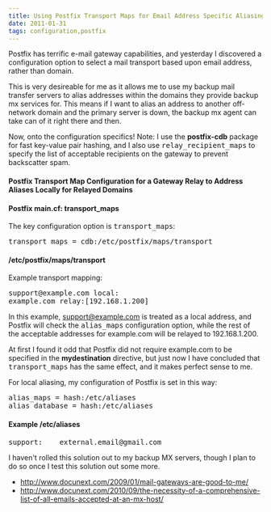 ```yaml
---
title: Using Postfix Transport Maps for Email Address Specific Aliasing
date: 2011-01-31
tags: configuration,postfix
---
```

Postfix has terrific e-mail gateway capabilities, and yesterday I discovered a configuration option to select a mail transport based upon email address, rather than domain.

This is very desireable for me as it allows me to use my backup mail transfer servers to alias addresses within the domains they provide backup mx services for. This means if I want to alias an address to another off-network domain and the primary server is down, the backup mx agent can take can of it right there and then.

Now, onto the configuration specifics! Note: I use the **postfix-cdb** package for fast key-value pair hashing, and I also use <tt>relay\_recipient\_maps</tt> to specify the list of acceptable recipients on the gateway to prevent backscatter spam.

#### Postfix Transport Map Configuration for a Gateway Relay to Address Aliases Locally for Relayed Domains

#### **Postfix main.cf: transport\_maps**

The key configuration option is <tt>transport_maps</tt>:

<pre class="sh_sh">
transport_maps = cdb:/etc/postfix/maps/transport
</pre>

#### **/etc/postfix/maps/transport**
Example transport mapping:

<pre class="sh_sh">
support@example.com local:
example.com relay:[192.168.1.200]
</pre>

In this example, support@example.com is treated as a local address, and Postfix will check the <tt>alias\_maps</tt> configuration option, while the rest of the acceptable addresses for example.com will be relayed to 192.168.1.200.

At first I found it odd that Postfix did not require example.com to be specified in the **mydestination** directive, but just now I have concluded that <tt>transport\_maps</tt> has the same effect, and it makes perfect sense to me.

For local aliasing, my configuration of Postfix is set in this way:

<pre class="sh_sh">
alias_maps = hash:/etc/aliases
alias_database = hash:/etc/aliases
</pre>

#### **Example /etc/aliases**

<pre class="sh_sh">
support:    external.email@gmail.com
</pre>

I haven't rolled this solution out to my backup MX servers, though I plan to do so once I test this solution out some more.

* <http://www.docunext.com/2009/01/mail-gateways-are-good-to-me/>
* <http://www.docunext.com/2010/09/the-necessity-of-a-comprehensive-list-of-all-emails-accepted-at-an-mx-host/>

